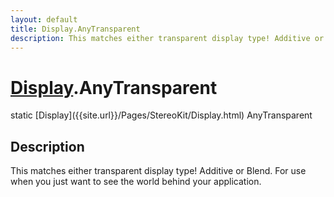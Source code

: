 ```yaml
---
layout: default
title: Display.AnyTransparent
description: This matches either transparent display type! Additive or Blend. For use when you just want to see the world behind your application.
---
```

# [Display]({{site.url}}/Pages/StereoKit/Display.html).AnyTransparent

<div class='signature' markdown='1'>
static [Display]({{site.url}}/Pages/StereoKit/Display.html) AnyTransparent
</div>

## Description
This matches either transparent display type! Additive
or Blend. For use when you just want to see the world behind your
application.

